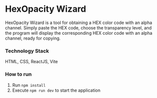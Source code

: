 # HexOpacity Wizard

HexOpacity Wizard is a tool for obtaining a HEX color code with an alpha channel. Simply paste the HEX code, choose the transparency level, and the program will display the corresponding HEX color code with an alpha channel, ready for copying.

### Technology Stack
HTML, CSS, ReactJS, Vite

### How to run
1. Run ```npm install```
2. Execute ```npm run dev``` to start the application

<a href="https://ibb.co/hg3ddsC"><img src="https://i.ibb.co/2FGMMq5/15-01-2024-155910.jpg" alt="" border="0"></a>
